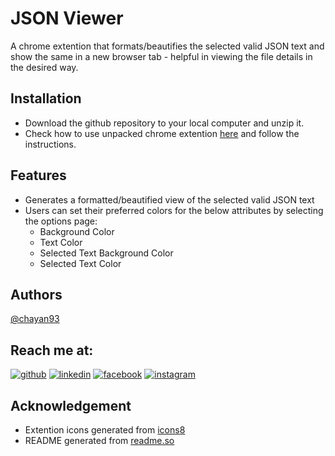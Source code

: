 # JSON Viewer
A chrome extention that formats/beautifies the selected valid JSON text and show the same in a new browser tab - helpful in viewing the file details in the desired way.

## Installation
- Download the github repository to your local computer and unzip it.
- Check how to use unpacked chrome extention [here](https://developer.chrome.com/docs/extensions/mv3/getstarted/development-basics/#:~:text=To%20load%20an%20unpacked%20extension,the%20bottom%20of%20the%20menu) and follow the instructions.

## Features
- Generates a formatted/beautified view of the selected valid JSON text
- Users can set their preferred colors for the below attributes by selecting the options page:
    - Background Color
    - Text Color
    - Selected Text Background Color
    - Selected Text Color

## Authors
[@chayan93](https://www.github.com/chayan93)

## Reach me at:
[![github](https://img.shields.io/badge/github-black?style=for-the-badge&logo=github&logoColor=white)](https://www.github.com/chayan93/)
[![linkedin](https://img.shields.io/badge/linkedin-0A66C2?style=for-the-badge&logo=linkedin&logoColor=white)](https://www.linkedin.com/in/chayan93/)
[![facebook](https://img.shields.io/badge/facebook-black?style=for-the-badge&logo=facebook&logoColor=white)](https://www.facebook.com/chayan93/)
[![instagram](https://img.shields.io/badge/instagram-0A66C2?style=for-the-badge&logo=instagram&logoColor=white)](https://www.instagram.com/chayan_93/)

## Acknowledgement
- Extention icons generated from [icons8](https://icons8.com/icons/set/curly-brackets)
- README generated from [readme.so](https://readme.so/editor)